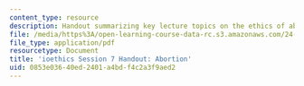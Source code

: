 ```yaml
---
content_type: resource
description: Handout summarizing key lecture topics on the ethics of abortion.
file: /media/https%3A/open-learning-course-data-rc.s3.amazonaws.com/24-06j-bioethics-spring-2009/0853e03640ed2401a4bdf4c2a3f9aed2_MIT24_06Js09_handout08.pdf
file_type: application/pdf
resourcetype: Document
title: 'ioethics Session 7 Handout: Abortion'
uid: 0853e036-40ed-2401-a4bd-f4c2a3f9aed2
---
```

